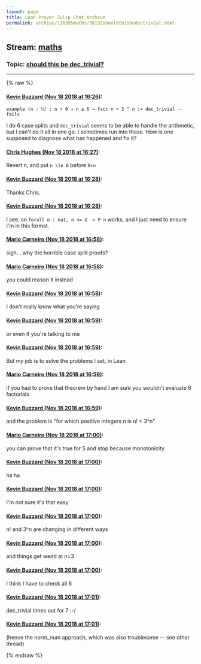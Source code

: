 ```yaml
---
layout: page
title: Lean Prover Zulip Chat Archive 
permalink: archive/116395maths/38132shouldthisbedectrivial.html
---
```


## Stream: [maths](index.html)
### Topic: [should this be dec_trivial?](38132shouldthisbedectrivial.html)

---


{% raw %}
#### [ Kevin Buzzard (Nov 18 2018 at 16:26)](https://leanprover.zulipchat.com/#narrow/stream/116395-maths/topic/should%20this%20be%20dec_trivial%3F/near/147920509):
`example (n : ℕ) : n > 0 → n ≤ 6 → fact n < 3 ^ n := dec_trivial -- fails`

I do 6 case splits and `dec_trivial` seems to be able to handle the arithmetic, but I can't do it all in one go. I sometimes run into these. How is one supposed to diagnose what has happened and fix it?

#### [ Chris Hughes (Nov 18 2018 at 16:27)](https://leanprover.zulipchat.com/#narrow/stream/116395-maths/topic/should%20this%20be%20dec_trivial%3F/near/147920516):
Revert n, and put `n \le 6` before `0<n`

#### [ Kevin Buzzard (Nov 18 2018 at 16:28)](https://leanprover.zulipchat.com/#narrow/stream/116395-maths/topic/should%20this%20be%20dec_trivial%3F/near/147920517):
Thanks Chris.

#### [ Kevin Buzzard (Nov 18 2018 at 16:28)](https://leanprover.zulipchat.com/#narrow/stream/116395-maths/topic/should%20this%20be%20dec_trivial%3F/near/147920557):
I see, so `forall n : nat, n <= X -> P n` works, and I just need to ensure I'm in this format.

#### [ Mario Carneiro (Nov 18 2018 at 16:58)](https://leanprover.zulipchat.com/#narrow/stream/116395-maths/topic/should%20this%20be%20dec_trivial%3F/near/147921371):
sigh... why the horrible case split proofs?

#### [ Mario Carneiro (Nov 18 2018 at 16:58)](https://leanprover.zulipchat.com/#narrow/stream/116395-maths/topic/should%20this%20be%20dec_trivial%3F/near/147921374):
you could reason it instead

#### [ Kevin Buzzard (Nov 18 2018 at 16:58)](https://leanprover.zulipchat.com/#narrow/stream/116395-maths/topic/should%20this%20be%20dec_trivial%3F/near/147921375):
I don't really know what you're saying

#### [ Kevin Buzzard (Nov 18 2018 at 16:59)](https://leanprover.zulipchat.com/#narrow/stream/116395-maths/topic/should%20this%20be%20dec_trivial%3F/near/147921379):
or even if you're talking to me

#### [ Kevin Buzzard (Nov 18 2018 at 16:59)](https://leanprover.zulipchat.com/#narrow/stream/116395-maths/topic/should%20this%20be%20dec_trivial%3F/near/147921383):
But my job is to solve the problems I set, in Lean

#### [ Mario Carneiro (Nov 18 2018 at 16:59)](https://leanprover.zulipchat.com/#narrow/stream/116395-maths/topic/should%20this%20be%20dec_trivial%3F/near/147921386):
if you had to prove that theorem by hand I am sure you wouldn't evaluate 6 factorials

#### [ Kevin Buzzard (Nov 18 2018 at 16:59)](https://leanprover.zulipchat.com/#narrow/stream/116395-maths/topic/should%20this%20be%20dec_trivial%3F/near/147921387):
and the problem is "for which positive integers n is n! < 3^n"

#### [ Mario Carneiro (Nov 18 2018 at 17:00)](https://leanprover.zulipchat.com/#narrow/stream/116395-maths/topic/should%20this%20be%20dec_trivial%3F/near/147921389):
you can prove that it's true for 5 and stop because monotonicity

#### [ Kevin Buzzard (Nov 18 2018 at 17:00)](https://leanprover.zulipchat.com/#narrow/stream/116395-maths/topic/should%20this%20be%20dec_trivial%3F/near/147921440):
ha ha

#### [ Kevin Buzzard (Nov 18 2018 at 17:00)](https://leanprover.zulipchat.com/#narrow/stream/116395-maths/topic/should%20this%20be%20dec_trivial%3F/near/147921442):
I'm not sure it's that easy

#### [ Kevin Buzzard (Nov 18 2018 at 17:00)](https://leanprover.zulipchat.com/#narrow/stream/116395-maths/topic/should%20this%20be%20dec_trivial%3F/near/147921448):
n! and 3^n are changing in different ways

#### [ Kevin Buzzard (Nov 18 2018 at 17:00)](https://leanprover.zulipchat.com/#narrow/stream/116395-maths/topic/should%20this%20be%20dec_trivial%3F/near/147921450):
and things get weird at n=3

#### [ Kevin Buzzard (Nov 18 2018 at 17:00)](https://leanprover.zulipchat.com/#narrow/stream/116395-maths/topic/should%20this%20be%20dec_trivial%3F/near/147921452):
I think I have to check all 6

#### [ Kevin Buzzard (Nov 18 2018 at 17:01)](https://leanprover.zulipchat.com/#narrow/stream/116395-maths/topic/should%20this%20be%20dec_trivial%3F/near/147921462):
dec_trivial times out for 7 :-/

#### [ Kevin Buzzard (Nov 18 2018 at 17:01)](https://leanprover.zulipchat.com/#narrow/stream/116395-maths/topic/should%20this%20be%20dec_trivial%3F/near/147921463):
(hence the norm_num approach, which was also troublesome -- see other thread)


{% endraw %}
